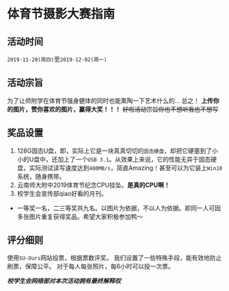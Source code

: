 # 体育节摄影大赛指南

## 活动时间
`2019-11-28(周四)`至`2019-12-02(周一)`

## 活动宗旨
为了让师附学在体育节强身健体的同时也能熏陶一下艺术什么的...
总之！
**上传你的图片，赞你喜欢的图片，赢得大奖！！！**
<del>好啦活动宗旨你也不想听我也不想写</del>

## 奖品设置
1. 128G固态U盘，即，实际上它是一块真真切切的`固态硬盘`，却把它硬塞到了小小的U盘中，还加上了一个`USB 3.1`。从效果上来说，它的性能无异于固态硬盘，实际测试读写速度达到`480MB/s`，简直Amazing！甚至可以为它装上`Win10`系统，随身携带。
2. 云南师大附中2019体育节纪念CPU挂坠。**是真的CPU啊！**
3. 校学生会宣传部qiao好看的月刊。
* 一等奖一名，二三等奖共九名。以图片为依据，不以人为依据。即同一人可因多张图片重复获得奖品。希望大家积极参加鸭～

## 评分细则
使用`SU-Ours`网站投票，根据票数评奖。
我们设置了一些特殊手段，能有效地防止刷票，保障公平。
对于每人每张照片，每6小时可以投一次票。

***校学生会网络部对本次活动拥有最终解释权***